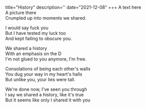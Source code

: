 title="History"
description=''
date="2021-12-08"
+++
A text here     
A picture there     
Crumpled up into moments we shared.     
     
I would say fuck you     
But I have tested my luck too     
And kept failing to obscure you.     
     
We shared a history     
With an emphasis on the D     
I'm not glued to you anymore, I'm free.     
     
Consolations of being each other's walls     
You dug your way in my heart's halls     
But unlike you, your lies were tall.     
     
We're done now, I've seen you through     
I say we shared a history, like it's true     
But it seems like only I shared it with you     
     
     
     
     
     
     
     
     
